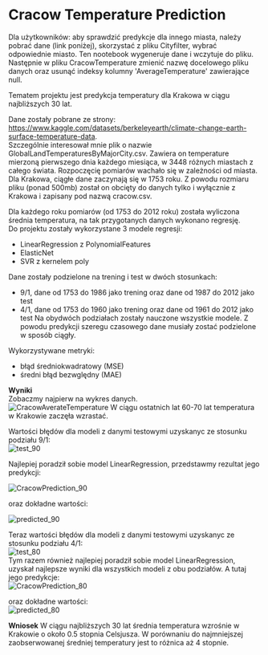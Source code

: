 # Cracow Temperature Prediction

Dla użytkowników: aby sprawdzić predykcje dla innego miasta, należy pobrać dane (link poniżej), skorzystać z pliku Cityfilter, wybrać odpowiednie miasto. Ten nootebook wygeneruje dane i wczytuje do pliku. Następnie w pliku CracowTemperature zmienić nazwę docelowego pliku danych oraz usunąć indeksy kolumny 'AverageTemperature' zawierające null.

Tematem projektu jest predykcja temperatury dla Krakowa w ciągu najbliższych 30 lat.

Dane zostały pobrane ze strony: https://www.kaggle.com/datasets/berkeleyearth/climate-change-earth-surface-temperature-data.  
Szczególnie interesował mnie plik o nazwie GlobalLandTemperaturesByMajorCity.csv. Zawiera on temperature mierzoną pierwszego dnia każdego miesiąca, w 3448 różnych miastach z całego świata. Rozpoczęcię pomiarów wachało się w zależności od miasta. Dla Krakowa, ciągłe dane zaczynają się w 1753 roku. Z powodu rozmiaru pliku (ponad 500mb) został on obcięty do danych tylko i wyłącznie z Krakowa i zapisany pod nazwą cracow.csv.

Dla każdego roku pomiarów (od 1753 do 2012 roku) została wyliczona średnia temperatura, na tak przygotanych danych wykonano regresję.  
Do projektu zostały wykorzystane 3 modele regresji:
- LinearRegression z PolynomialFeatures
- ElasticNet
- SVR z kernelem poly

Dane zostały podzielone na trening i test w dwóch stosunkach:
- 9/1, dane od 1753 do 1986 jako trening oraz dane od 1987 do 2012 jako test
- 4/1, dane od 1753 do 1960 jako trening oraz dane od 1961 do 2012 jako test
Na obydwóch podziałach zostały nauczone wszystkie modele.
Z powodu predykcji szeregu czasowego dane musiały zostać podzielone w sposób ciągły.

Wykorzystywane metryki:
- błąd średniokwadratowy (MSE)
- średni błąd bezwględny (MAE)

**Wyniki** <br />
Zobaczmy najpierw na wykres danych.<br />
![CracowAverateTemperature](https://github.com/TheL1su/CracowTemperaturePrediction/assets/161051757/415725e1-043c-436f-8a6a-07f2c93086ad)
W ciągu ostatnich lat 60-70 lat temperatura w Krakowie zaczęła wzrastać.  

Wartości błędów dla modeli z danymi testowymi uzyskanyc ze stosunku podziału 9/1:  
![test_90](https://github.com/TheL1su/CracowTemperaturePrediction/assets/161051757/77cd114e-f01a-45d1-b38f-d387772b1be9)  

Najlepiej poradził sobie model LinearRegression, przedstawmy rezultat jego predykcji:  

![CracowPrediction_90](https://github.com/TheL1su/CracowTemperaturePrediction/assets/161051757/41103489-fb0a-42a5-82c2-8c37779f1a01)  

oraz dokładne wartości:  

![predicted_90](https://github.com/TheL1su/CracowTemperaturePrediction/assets/161051757/081fb1d3-7b2e-4235-a77d-b702b8036b09)


Teraz wartości błędów dla modeli z danymi testowymi uzyskanyc ze stosunku podziału 4/1:  
![test_80](https://github.com/TheL1su/CracowTemperaturePrediction/assets/161051757/b1cdcaec-5737-475e-b1e3-8880fdd0a5aa)  
Tym razem również najlepiej poradził sobie model LinearRegression, uzyskał najlepsze wyniki dla wszystkich modeli z obu podziałów. A tutaj jego predykcje:  
![CracowPrediction_80](https://github.com/TheL1su/CracowTemperaturePrediction/assets/161051757/0eb4d6b5-8a08-4076-88c9-3a42b40836dc)

oraz dokładne wartości:  
![predicted_80](https://github.com/TheL1su/CracowTemperaturePrediction/assets/161051757/22111f64-f9be-4bbb-b58f-2edd0c908812)  

**Wniosek**
W ciągu najbliższych 30 lat średnia temperatura wzrośnie w Krakowie o około 0.5 stopnia Celsjusza. W porównaniu do najmniejszej zaobserwowanej średniej temperatury jest to różnica aż 4 stopnie.

